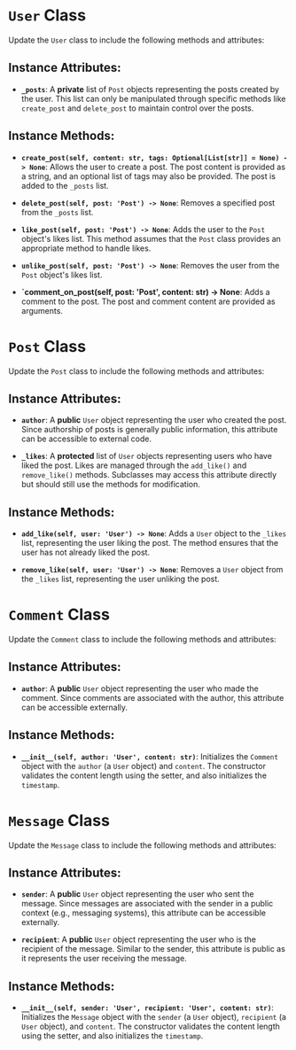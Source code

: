 # `User` Class

Update the `User` class to include the following methods and attributes:

## Instance Attributes:

- **`_posts`**: A **private** list of `Post` objects representing the posts created by the user. This list can only be manipulated through specific methods like `create_post` and `delete_post` to maintain control over the posts.

## Instance Methods:

- **`create_post(self, content: str, tags: Optional[List[str]] = None) -> None`**: Allows the user to create a post. The post content is provided as a string, and an optional list of tags may also be provided. The post is added to the `_posts` list.

- **`delete_post(self, post: 'Post') -> None`**: Removes a specified post from the `_posts` list.

- **`like_post(self, post: 'Post') -> None`**: Adds the user to the `Post` object's likes list. This method assumes that the `Post` class provides an appropriate method to handle likes.

- **`unlike_post(self, post: 'Post') -> None`**: Removes the user from the `Post` object's likes list.

- **`comment_on_post(self, post: 'Post', content: str) -> None**: Adds a comment to the post. The post and comment content are provided as arguments.


# `Post` Class

Update the `Post` class to include the following methods and attributes:

## Instance Attributes:

- **`author`**: A **public** `User` object representing the user who created the post. Since authorship of posts is generally public information, this attribute can be accessible to external code.

- **`_likes`**: A **protected** list of `User` objects representing users who have liked the post. Likes are managed through the `add_like()` and `remove_like()` methods. Subclasses may access this attribute directly but should still use the methods for modification.

## Instance Methods:

- **`add_like(self, user: 'User') -> None`**: Adds a `User` object to the `_likes` list, representing the user liking the post. The method ensures that the user has not already liked the post.

- **`remove_like(self, user: 'User') -> None`**: Removes a `User` object from the `_likes` list, representing the user unliking the post.


# `Comment` Class

Update the `Comment` class to include the following methods and attributes:

## Instance Attributes:

- **`author`**: A **public** `User` object representing the user who made the comment. Since comments are associated with the author, this attribute can be accessible externally.

## Instance Methods:

- **`__init__(self, author: 'User', content: str)`**: Initializes the `Comment` object with the `author` (a `User` object) and `content`. The constructor validates the content length using the setter, and also initializes the `timestamp`.


# `Message` Class

Update the `Message` class to include the following methods and attributes:

## Instance Attributes:

- **`sender`**: A **public** `User` object representing the user who sent the message. Since messages are associated with the sender in a public context (e.g., messaging systems), this attribute can be accessible externally.

- **`recipient`**: A **public** `User` object representing the user who is the recipient of the message. Similar to the sender, this attribute is public as it represents the user receiving the message.

## Instance Methods:

- **`__init__(self, sender: 'User', recipient: 'User', content: str)`**: Initializes the `Message` object with the `sender` (a `User` object), `recipient` (a `User` object), and `content`. The constructor validates the content length using the setter, and also initializes the `timestamp`.